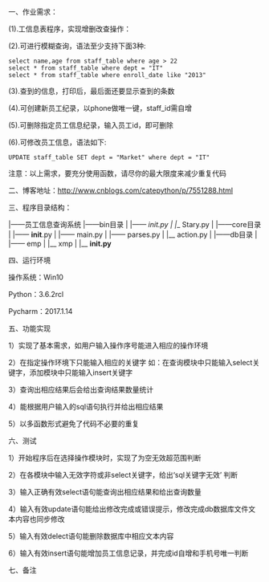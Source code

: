 一、作业需求：

(1).工信息表程序，实现增删改查操作：

(2).可进行模糊查询，语法至少支持下面3种:
   
	select name,age from staff_table where age > 22
   	select * from staff_table where dept = "IT"
   	select * from staff_table where enroll_date like "2013"
(3).查到的信息，打印后，最后面还要显示查到的条数

(4).可创建新员工纪录，以phone做唯一键，staff_id需自增

(5).可删除指定员工信息纪录，输入员工id，即可删除

(6).可修改员工信息，语法如下:
 
	UPDATE staff_table SET dept = "Market" where dept = "IT"
 注意：以上需求，要充分使用函数，请尽你的最大限度来减少重复代码


二、博客地址：http://www.cnblogs.com/catepython/p/7551288.html

三、程序目录结构：

|——员工信息查询系统
|——bin目录
|	|—— _init.py
|	|__	Stary.py
|
|——core目录
|	|——	__init__.py
|	|——	main.py
|	|——	parses.py
|	|__	action.py
|
|——db目录
|	|——	emp
|	|__	xmp
|
|__  __init.py__

四、运行环境

操作系统：Win10

Python：3.6.2rcl

Pycharm：2017.1.14

五、功能实现

1）实现了基本需求，如用户输入操作序号能进入相应的操作环境

2）在指定操作环境下只能输入相应的关键字 如：在查询模块中只能输入select关键字，添加模块中只能输入insert关键字

3）查询出相应结果后会给出查询结果数量统计

4）能根据用户输入的sql语句执行并给出相应结果

5）以多函数形式避免了代码不必要的重复

六、测试

1）开始程序后在选择操作模块时，实现了为空无效超范围判断

2）在各模块中输入无效字符或非select关键字，给出‘sql关键字无效’
判断

3）输入正确有效select语句能查询出相应结果和给出查询数量

4）输入有效update语句能给出修改完成或错误提示，修改完成db数据库文件文本内容也同步修改

5）输入有效delect语句能删除数据库中相应文本内容

6）输入有效insert语句能增加员工信息记录，并完成id自增和手机号唯一判断

七、备注

